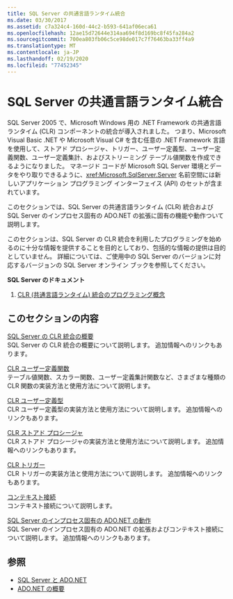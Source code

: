 ```yaml
---
title: SQL Server の共通言語ランタイム統合
ms.date: 03/30/2017
ms.assetid: c7a324c4-160d-44c2-b593-641af06eca61
ms.openlocfilehash: 12ae15d72644e314aa694f8d169bc8f45fa284a2
ms.sourcegitcommit: 700ea803fb06c5ce98de017c7f76463ba33ff4a9
ms.translationtype: MT
ms.contentlocale: ja-JP
ms.lasthandoff: 02/19/2020
ms.locfileid: "77452345"
---
```

# <a name="sql-server-common-language-runtime-integration"></a>SQL Server の共通言語ランタイム統合
SQL Server 2005 で、Microsoft Windows 用の .NET Framework の共通言語ランタイム (CLR) コンポーネントの統合が導入されました。 つまり、Microsoft Visual Basic .NET や Microsoft Visual C# を含む任意の .NET Framework 言語を使用して、ストアド プロシージャ、トリガー、ユーザー定義型、ユーザー定義関数、ユーザー定義集計、およびストリーミング テーブル値関数を作成できるようになりました。 マネージド コードが Microsoft SQL Server 環境とデータをやり取りできるように、<xref:Microsoft.SqlServer.Server> 名前空間には新しいアプリケーション プログラミング インターフェイス (API) のセットが含まれています。  
  
 このセクションでは、SQL Server の共通言語ランタイム (CLR) 統合および SQL Server のインプロセス固有の ADO.NET の拡張に固有の機能や動作ついて説明します。  
  
 このセクションは、SQL Server の CLR 統合を利用したプログラミングを始めるのに十分な情報を提供することを目的としており、包括的な情報の提供は目的としていません。 詳細については、ご使用中の SQL Server のバージョンに対応するバージョンの SQL Server オンライン ブックを参照してください。  
  
 **SQL Server のドキュメント**  
  
1. [CLR (共通言語ランタイム) 統合のプログラミング概念](/sql/relational-databases/clr-integration/common-language-runtime-clr-integration-programming-concepts)  
  
## <a name="in-this-section"></a>このセクションの内容  
 [SQL Server の CLR 統合の概要](introduction-to-sql-server-clr-integration.md)  
 SQL Server の CLR 統合の概要について説明します。 追加情報へのリンクもあります。  
  
 [CLR ユーザー定義関数](clr-user-defined-functions.md)  
 テーブル値関数、スカラー関数、ユーザー定義集計関数など、さまざまな種類の CLR 関数の実装方法と使用方法について説明します。  
  
 [CLR ユーザー定義型](clr-user-defined-types.md)  
 CLR ユーザー定義型の実装方法と使用方法について説明します。 追加情報へのリンクもあります。  
  
 [CLR ストアド プロシージャ](clr-stored-procedures.md)  
 CLR ストアド プロシージャの実装方法と使用方法について説明します。 追加情報へのリンクもあります。  
  
 [CLR トリガー](clr-triggers.md)  
 CLR トリガーの実装方法と使用方法について説明します。 追加情報へのリンクもあります。  
  
 [コンテキスト接続](the-context-connection.md)  
 コンテキスト接続について説明します。  
  
 [SQL Server のインプロセス固有の ADO.NET の動作](sql-server-in-process-specific-behavior-of-adonet.md)  
 SQL Server のインプロセス固有の ADO.NET の拡張およびコンテキスト接続について説明します。 追加情報へのリンクもあります。  
  
## <a name="see-also"></a>参照

- [SQL Server と ADO.NET](index.md)
- [ADO.NET の概要](../ado-net-overview.md)
